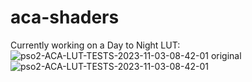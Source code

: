 # aca-shaders

Currently working on a Day to Night LUT:
![pso2-ACA-LUT-TESTS-2023-11-03-08-42-01 original](https://github.com/Faya-NGS/aca-shaders/assets/125037783/21392247-12d7-482f-905a-c36f35c57861)
![pso2-ACA-LUT-TESTS-2023-11-03-08-42-01](https://github.com/Faya-NGS/aca-shaders/assets/125037783/6bcb961d-fd3a-4fe8-9a04-419b247acd2c)

